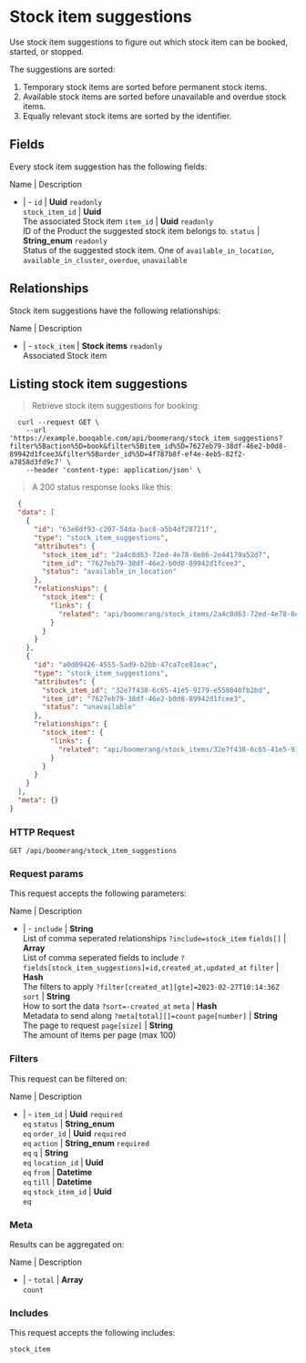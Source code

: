 # Stock item suggestions

Use stock item suggestions to figure out which stock item can be booked,
started, or stopped.

The suggestions are sorted:
  1. Temporary stock items are sorted before permanent stock items.
  2. Available stock items are sorted before unavailable and overdue stock items.
  3. Equally relevant stock items are sorted by the identifier.

## Fields
Every stock item suggestion has the following fields:

Name | Description
- | -
`id` | **Uuid** `readonly`<br>
`stock_item_id` | **Uuid** <br>The associated Stock item
`item_id` | **Uuid** `readonly`<br>ID of the Product the suggested stock item belongs to.
`status` | **String_enum** `readonly`<br>Status of the suggested stock item. One of `available_in_location`, `available_in_cluster`, `overdue`, `unavailable` 


## Relationships
Stock item suggestions have the following relationships:

Name | Description
- | -
`stock_item` | **Stock items** `readonly`<br>Associated Stock item


## Listing stock item suggestions



> Retrieve stock item suggestions for booking:

```shell
  curl --request GET \
    --url 'https://example.booqable.com/api/boomerang/stock_item_suggestions?filter%5Baction%5D=book&filter%5Bitem_id%5D=7627eb79-38df-46e2-b0d8-89942d1fcee3&filter%5Border_id%5D=4f787b8f-ef4e-4eb5-82f2-a7858d3fd9c7' \
    --header 'content-type: application/json' \
```

> A 200 status response looks like this:

```json
  {
  "data": [
    {
      "id": "63e8df93-c207-54da-bac8-a5b4df28721f",
      "type": "stock_item_suggestions",
      "attributes": {
        "stock_item_id": "2a4c8d63-72ed-4e78-8e86-2e44179a52d7",
        "item_id": "7627eb79-38df-46e2-b0d8-89942d1fcee3",
        "status": "available_in_location"
      },
      "relationships": {
        "stock_item": {
          "links": {
            "related": "api/boomerang/stock_items/2a4c8d63-72ed-4e78-8e86-2e44179a52d7"
          }
        }
      }
    },
    {
      "id": "a0d09426-4555-5ad9-b2bb-47ca7ce81eac",
      "type": "stock_item_suggestions",
      "attributes": {
        "stock_item_id": "32e7f438-6c65-41e5-9179-e550840fb2bd",
        "item_id": "7627eb79-38df-46e2-b0d8-89942d1fcee3",
        "status": "unavailable"
      },
      "relationships": {
        "stock_item": {
          "links": {
            "related": "api/boomerang/stock_items/32e7f438-6c65-41e5-9179-e550840fb2bd"
          }
        }
      }
    }
  ],
  "meta": {}
}
```

### HTTP Request

`GET /api/boomerang/stock_item_suggestions`

### Request params

This request accepts the following parameters:

Name | Description
- | -
`include` | **String** <br>List of comma seperated relationships `?include=stock_item`
`fields[]` | **Array** <br>List of comma seperated fields to include `?fields[stock_item_suggestions]=id,created_at,updated_at`
`filter` | **Hash** <br>The filters to apply `?filter[created_at][gte]=2023-02-27T10:14:36Z`
`sort` | **String** <br>How to sort the data `?sort=-created_at`
`meta` | **Hash** <br>Metadata to send along `?meta[total][]=count`
`page[number]` | **String** <br>The page to request
`page[size]` | **String** <br>The amount of items per page (max 100)


### Filters

This request can be filtered on:

Name | Description
- | -
`item_id` | **Uuid** `required`<br>`eq`
`status` | **String_enum** <br>`eq`
`order_id` | **Uuid** `required`<br>`eq`
`action` | **String_enum** `required`<br>`eq`
`q` | **String** <br>`eq`
`location_id` | **Uuid** <br>`eq`
`from` | **Datetime** <br>`eq`
`till` | **Datetime** <br>`eq`
`stock_item_id` | **Uuid** <br>`eq`


### Meta

Results can be aggregated on:

Name | Description
- | -
`total` | **Array** <br>`count`


### Includes

This request accepts the following includes:

`stock_item`





